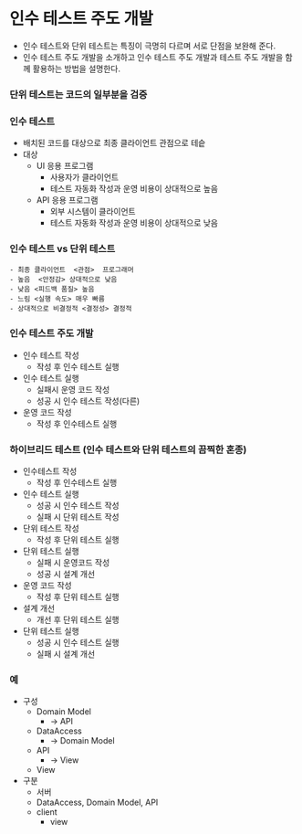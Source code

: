 # 인수 테스트 주도 개발
 - 인수 테스트와 단위 테스트는 특징이 극명히 다르며 서로 단점을 보완해 준다.
 - 인수 테스트 주도 개발을 소개하고 인수 테스트 주도 개발과 테스트 주도 개발을 함께 활용하는 방법을 설명한다.


### 단위 테스트는 코드의 일부분을 검증

### 인수 테스트
 - 배치된 코드를 대상으로 최종 클라이언트 관점으로 테슽
 - 대상
   - UI 응용 프로그램
     - 사용자가 클라이언트
     - 테스트 자동화 작성과 운영 비용이 상대적으로 높음
   - API 응용 프로그램
     - 외부 시스템이 클라이언트
     - 테스트 자동화 작성과 운영 비용이 상대적으로 낮음 

### 인수 테스트 vs 단위 테스트
    - 최종 클라이언트  <관점>  프로그래머
    - 높음  <안정감> 상대적으로 낮음
    - 낮음 <피드백 품질> 높음
    - 느림 <실행 속도> 매우 빠름
    - 상대적으로 비결정적 <결정성> 결정적

### 인수 테스트 주도 개발
 - 인수 테스트 작성
   - 작성 후 인수 테스트 실행
 - 인수 테스트 실행
   - 실패시 운영 코드 작성
   - 성공 시 인수 테스트 작성(다른)
 - 운영 코드 작성
    - 작성 후 인수테스트 실행

### 하이브리드 테스트 (인수 테스트와 단위 테스트의 끔찍한 혼종)
  - 인수테스트 작성
    - 작성 후 인수테스트 실행
  - 인수 테스트 실행
    - 성공 시 인수 테스트 작성
    - 실패 시 단위 테스트 작성
  - 단위 테스트 작성
    - 작성 후 단위 테스트 실행
  - 단위 테스트 실행
    - 실패 시 운영코드 작성
    - 성공 시 설계 개선
  - 운영 코드 작성
    - 작성 후 단위 테스트 실행
  - 설계 개선
    - 개선 후 단위 테스트 실행
  - 단위 테스트 실행
    - 성공 시 인수 테스트 실행
    - 실패 시 설계 개선

### 예
- 구성
  - Domain Model
    - -> API
  - DataAccess
    - -> Domain Model
  - API
    - -> View
  - View
- 구분
  -  서버
    - DataAccess, Domain Model, API
  - client
    - view


